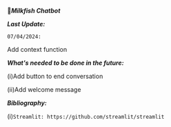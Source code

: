 🐳***Milkfish Chatbot***


***Last Update:***

`07/04/2024: `

Add context function


***What's needed to be done in the future:***

(i)Add button to end conversation

(ii)Add welcome message 

***Bibliography:***

(i)`Streamlit: https://github.com/streamlit/streamlit`
